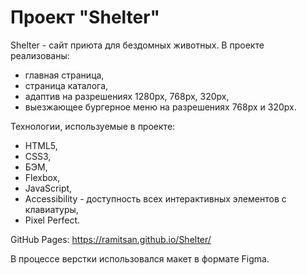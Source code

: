 # Проект "Shelter"

Shelter - сайт приюта для бездомных животных. 
В проекте реализованы:
- главная страница,
- страница каталога,
- адаптив на разрешениях 1280px, 768px, 320px,
- выезжающее бургерное меню на разрешениях 768px и 320px.

Технологии, используемые в проекте:
- HTML5,
- CSS3,
- БЭМ,
- Flexbox,
- JavaScript,
- Accessibility - доступность всех интерактивных элементов с клавиатуры,
- Pixel Perfect.

GitHub Pages: https://ramitsan.github.io/Shelter/

В процессе верстки использовался макет в формате Figma.